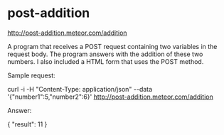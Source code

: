 # post-addition

http://post-addition.meteor.com/addition

A program that receives a POST request containing two variables in the request body. The program answers with the addition of these two numbers. I also included a HTML form that uses the POST method.

Sample request:

curl -i -H "Content-Type: application/json" --data '{"number1":5,"number2":6}' http://post-addition.meteor.com/addition

Answer:

{
  "result": 11
}

